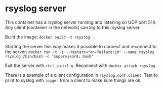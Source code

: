 rsyslog server
==============

This container has a rsyslog server running and listening on UDP port 514.
Any client (container in the network) can log to this rsyslog server.

Build the image: `docker build -t rsyslog .`


Starting the server this way makes it possible to connect and reconnect to the
server:
`docker run -t -i --restart="on-failure:10" --name rsyslog rsyslog /bin/bash -c "supervisord; bash"`

Exit the server with `ctrl-p` `ctrl-q`. Reconnect with `docker attach rsyslog`

There is a example of a client configuration in `rsyslog.conf.client`.
Test to print to syslog with `logger` from a client to make sure things are ok.
